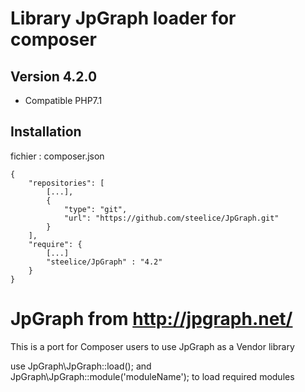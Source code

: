 # Library JpGraph loader for composer

## Version 4.2.0
* Compatible PHP7.1

## Installation

fichier : composer.json

    {
        "repositories": [
            [...],
            {
                "type": "git",
                "url": "https://github.com/steelice/JpGraph.git"
            }
        ],
        "require": {
            [...]
            "steelice/JpGraph" : "4.2"
        }
    }

JpGraph from http://jpgraph.net/
======
This is a port for Composer users to use JpGraph as a Vendor library

use JpGraph\JpGraph::load(); and JpGraph\JpGraph::module('moduleName'); to load required modules
